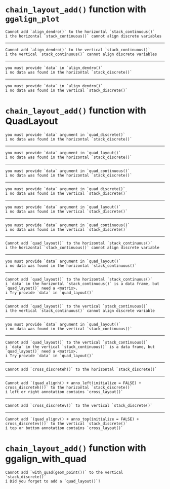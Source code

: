 # `chain_layout_add()` function with `ggalign_plot`

    Cannot add `align_dendro()` to the horizontal `stack_continuous()`
    i the horizontal `stack_continuous()` cannot align discrete variables

---

    Cannot add `align_dendro()` to the vertical `stack_continuous()`
    i the vertical `stack_continuous()` cannot align discrete variables

---

    you must provide `data` in `align_dendro()`
    i no data was found in the horizontal `stack_discrete()`

---

    you must provide `data` in `align_dendro()`
    i no data was found in the vertical `stack_discrete()`

# `chain_layout_add()` function with QuadLayout

    you must provide `data` argument in `quad_discrete()`
    i no data was found in the horizontal `stack_discrete()`

---

    you must provide `data` argument in `quad_layout()`
    i no data was found in the horizontal `stack_discrete()`

---

    you must provide `data` argument in `quad_continuous()`
    i no data was found in the horizontal `stack_discrete()`

---

    you must provide `data` argument in `quad_discrete()`
    i no data was found in the vertical `stack_discrete()`

---

    you must provide `data` argument in `quad_layout()`
    i no data was found in the vertical `stack_discrete()`

---

    you must provide `data` argument in `quad_continuous()`
    i no data was found in the vertical `stack_discrete()`

---

    Cannot add `quad_layout()` to the horizontal `stack_continuous()`
    i the horizontal `stack_continuous()` cannot align discrete variable

---

    you must provide `data` argument in `quad_layout()`
    i no data was found in the horizontal `stack_continuous()`

---

    Cannot add `quad_layout()` to the horizontal `stack_continuous()`
    i `data` in the horizontal `stack_continuous()` is a data frame, but `quad_layout()` need a <matrix>.
    i Try provide `data` in `quad_layout()`

---

    Cannot add `quad_layout()` to the vertical `stack_continuous()`
    i the vertical `stack_continuous()` cannot align discrete variable

---

    you must provide `data` argument in `quad_layout()`
    i no data was found in the vertical `stack_continuous()`

---

    Cannot add `quad_layout()` to the vertical `stack_continuous()`
    i `data` in the vertical `stack_continuous()` is a data frame, but `quad_layout()` need a <matrix>.
    i Try provide `data` in `quad_layout()`

---

    Cannot add `cross_discreteh()` to the horizontal `stack_discrete()`

---

    Cannot add `(quad_alignh() + anno_left(initialize = FALSE) + cross_discreteh())` to the horizontal `stack_discrete()`
    i left or right annotation contains `cross_layout()`

---

    Cannot add `cross_discretev()` to the vertical `stack_discrete()`

---

    Cannot add `(quad_alignv() + anno_top(initialize = FALSE) + cross_discretev())` to the vertical `stack_discrete()`
    i top or bottom annotation contains `cross_layout()`

# `chain_layout_add()` function with ggalign_with_quad

    Cannot add `with_quad(geom_point())` to the vertical `stack_discrete()`
    i Did you forget to add a `quad_layout()`?


